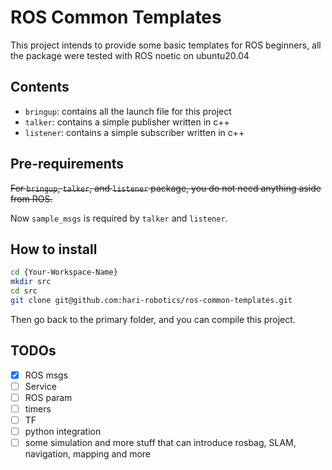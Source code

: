 # ROS Common Templates
This project intends to provide some basic templates for ROS beginners, all the package were tested with ROS noetic on ubuntu20.04

## Contents
* `bringup`: contains all the launch file for this project
* `talker`: contains a simple publisher written in c++
* `listener`: contains a simple subscriber written in c++

## Pre-requirements
~~For `bringup`, `talker`, and `listener` package, you do not need anything aside from ROS.~~

Now `sample_msgs` is required by `talker` and `listener`.

## How to install
```bash
cd {Your-Workspace-Name}
mkdir src
cd src
git clone git@github.com:hari-robotics/ros-common-templates.git
```
Then go back to the primary folder, and you can compile this project.

## TODOs
- [x] ROS msgs
- [ ] Service
- [ ] ROS param
- [ ] timers
- [ ] TF
- [ ] python integration
- [ ] some simulation and more stuff that can introduce rosbag, SLAM, navigation, mapping and more